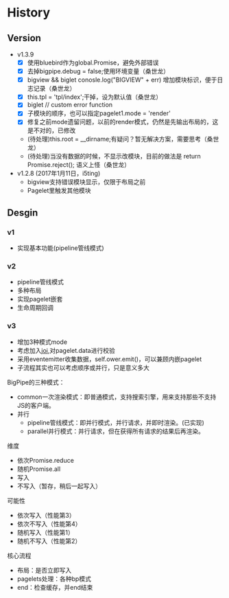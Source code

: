 # History

## Version

- v1.3.9
	- [x] 使用bluebird作为global.Promise，避免外部错误
	- [x] 去掉bigpipe.debug = false;使用环境变量（桑世龙）
	- [x] bigview && biglet conosle.log("BIGVIEW" + err) 增加模块标识，便于日志记录（桑世龙）
	- [x] this.tpl = 'tpl/index';干掉，设为默认值（桑世龙）
	- [x] biglet // custom error function
	- [x] 子模块的顺序，也可以指定pagelet1.mode = 'render'
	- [x] 修复之前mode遗留问题，以前的render模式，仍然是先输出布局的，这是不对的，已修改
	- (待处理)this.root = __dirname;有疑问？暂无解决方案，需要思考（桑世龙）
	- (待处理)当没有数据的时候，不显示改模块，目前的做法是 return Promise.reject(); 语义上怪（桑世龙）
- v1.2.8 (2017年1月11日，i5ting)
  - bigview支持错误模块显示，仅限于布局之前
  - Pagelet里触发其他模块

## Desgin 

### v1

- 实现基本功能(pipeline管线模式)

### v2

- pipeline管线模式
- 多种布局
- 实现pagelet嵌套
- 生命周期回调

### v3

- 增加3种模式mode
- 考虑加入[joi](https://github.com/hapijs/joi),对pagelet.data进行校验
- 采用eventemitter收集数据，self.ower.emit()，可以兼顾内嵌pagelet
- 子流程其实也可以考虑顺序或并行，只是意义多大

BigPipe的三种模式：

- common一次渲染模式：即普通模式，支持搜索引擎，用来支持那些不支持JS的客户端。
- 并行
  - pipeline管线模式：即并行模式，并行请求，并即时渲染。(已实现)
  - parallel并行模式：并行请求，但在获得所有请求的结果后再渲染。

维度

- 依次Promise.reduce
- 随机Promise.all
- 写入
- 不写入（暂存，稍后一起写入）

可能性

- 依次写入（性能第3）
- 依次不写入（性能第4）
- 随机写入（性能第1）
- 随机不写入（性能第2）

核心流程

- 布局：是否立即写入
- pagelets处理：各种bp模式
- end：检查缓存，并end结束
